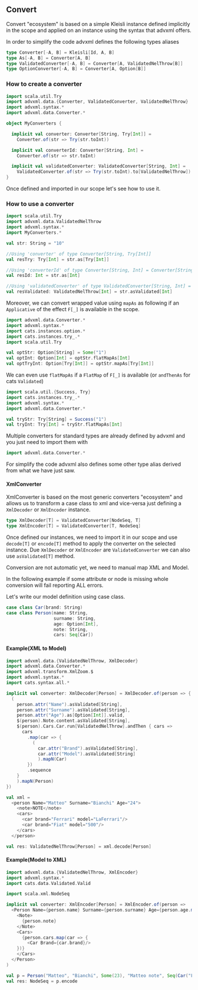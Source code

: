 ## Convert <a name="Convert"></a>
Convert "ecosystem" is based on a simple Kleisli instance defined implicitly in the scope
and applied on an instance using the syntax that advxml offers.

In order to simplify the code advxml defines the following types aliases
```scala
type Converter[-A, B] = Kleisli[Id, A, B]
type As[-A, B] = Converter[A, B]
type ValidatedConverter[-A, B] = Converter[A, ValidatedNelThrow[B]]
type OptionConverter[-A, B] = Converter[A, Option[B]]
```

### How to create a converter

```scala
import scala.util.Try
import advxml.data.{Converter, ValidatedConverter, ValidatedNelThrow}
import advxml.syntax.*
import advxml.data.Converter.*

object MyConverters {

  implicit val converter: Converter[String, Try[Int]] =
    Converter.of(str => Try(str.toInt))

  implicit val converterId: Converter[String, Int] =
    Converter.of(str => str.toInt)

  implicit val validatedConverter: ValidatedConverter[String, Int] =
    ValidatedConverter.of(str => Try(str.toInt).to[ValidatedNelThrow])
}
```

Once defined and imported in our scope let's see how to use it.

### How to use a converter

```scala
import scala.util.Try
import advxml.data.ValidatedNelThrow
import advxml.syntax.*
import MyConverters.*

val str: String = "10"

//Using 'converter' of type Converter[String, Try[Int]]
val resTry: Try[Int] = str.as[Try[Int]]

//Using 'converterId' of type Converter[String, Int] = Converter[String, Int]
val resId: Int = str.as[Int]

//Using 'validatedConverter' of type ValidatedConverter[String, Int] = Converter[String, ValidatedNelThrow[Int]]
val resValidated: ValidatedNelThrow[Int] = str.asValidated[Int] 
```

Moreover, we can convert wrapped value using `mapAs` as following if an `Applicative` of the effect `F[_]` 
is available in the scope.

```scala
import advxml.data.Converter.*
import advxml.syntax.*
import cats.instances.option.*
import cats.instances.try_.*
import scala.util.Try

val optStr: Option[String] = Some("1")
val optInt: Option[Int] = optStr.flatMapAs[Int]
val optTryInt: Option[Try[Int]] = optStr.mapAs[Try[Int]]
```

We can even use `flatMapAs` if a `FlatMap` of `F[_]` is available
(or `andThenAs` for cats `Validated`)

```scala
import scala.util.{Success, Try}
import cats.instances.try_.*
import advxml.syntax.*
import advxml.data.Converter.*

val tryStr: Try[String] = Success("1")
val tryInt: Try[Int] = tryStr.flatMapAs[Int]
```

Multiple converters for standard types are already defined by advxml and you just need to import them with

```scala
import advxml.data.Converter.*
```

For simplify the code advxml also defines some other type alias derived from what we have just saw.

#### XmlConverter
XmlConverter is based on the most generic converters "ecosystem" and allows us to
transform a case class to xml and vice-versa just defining a `XmlDecoder` or `XmlEncoder` instance.

```scala
type XmlDecoder[T] = ValidatedConverter[NodeSeq, T]
type XmlEncoder[T] = ValidatedConverter[T, NodeSeq]
```

Once defined our instances, we need to import it in our scope and use `decode[T]` or `encode[T]` method to apply the
converter on the selected instance. Due `XmlDecoder` or `XmlEncoder` are `ValidatedConverter` 
we can also use `asValidated[T]` method.

Conversion are not automatic yet, we need to manual map XML and Model.

In the following example if some attribute or node is missing whole conversion will fail reporting ALL
errors.

Let's write our model definition using case class.
```scala
case class Car(brand: String)
case class Person(name: String,
                  surname: String,
                  age: Option[Int],
                  note: String,
                  cars: Seq[Car])
```    

#### Example(XML to Model)

```scala
import advxml.data.{ValidatedNelThrow, XmlDecoder}
import advxml.data.Converter.*
import advxml.transform.XmlZoom.$
import advxml.syntax.*
import cats.syntax.all.*

implicit val converter: XmlDecoder[Person] = XmlDecoder.of(person => {
  (
    person.attr("Name").asValidated[String],
    person.attr("Surname").asValidated[String],
    person.attr("Age").as[Option[Int]].valid,
    $(person).Note.content.asValidated[String],
    $(person).Cars.Car.run[ValidatedNelThrow].andThen { cars =>
      cars
        .map(car => {
          (
            car.attr("Brand").asValidated[String],
            car.attr("Model").asValidated[String]
            ).mapN(Car)
        })
        .sequence
    }
    ).mapN(Person)
})

val xml =
  <person Name="Matteo" Surname="Bianchi" Age="24">
    <note>NOTE</note>
    <cars>
      <car brand="Ferrari" model="LaFerrari"/>
      <car brand="Fiat" model="500"/>
    </cars>
  </person>

val res: ValidatedNelThrow[Person] = xml.decode[Person]
```

#### Example(Model to XML)

```scala
import advxml.data.{ValidatedNelThrow, XmlEncoder}
import advxml.syntax.*
import cats.data.Validated.Valid

import scala.xml.NodeSeq

implicit val converter: XmlEncoder[Person] = XmlEncoder.of(person =>
  <Person Name={person.name} Surname={person.surname} Age={person.age.map(_.toString).getOrElse("")}>
    <Note>
      {person.note}
    </Note>
    <Cars>
      {person.cars.map(car => {
        <Car Brand={car.brand}/>
    })}
    </Cars>
  </Person>
)

val p = Person("Matteo", "Bianchi", Some(23), "Matteo note", Seq(Car("Fiat")))
val res: NodeSeq = p.encode
```
